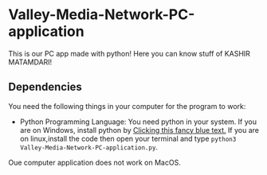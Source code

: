 # Valley-Media-Network-PC-application
This is our PC app made with python! Here you can know stuff of KASHIR MATAMDARI!

## Dependencies
You need the following things in your computer for the program to work:
- Python Programming Language: You need python in your system. If you are on Windows, install python by [Clicking this fancy blue text.](https://python.org/downloads 'Link title') If you are on linux,install the code then open your terminal and type `python3 Valley-Media-Network-PC-application.py`.

Oue computer application does not work on MacOS.